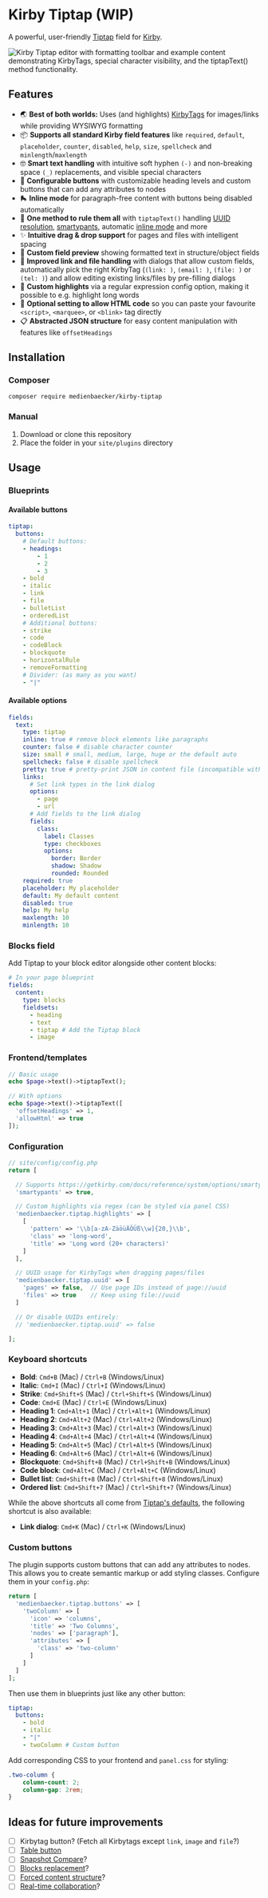 # Kirby Tiptap (WIP)

A powerful, user-friendly [Tiptap](https://tiptap.dev) field for [Kirby](https://getkirby.com).

![Kirby Tiptap editor with formatting toolbar and example content demonstrating KirbyTags, special character visibility, and the tiptapText() method functionality.](https://github.com/user-attachments/assets/9588f26b-1304-49b2-89f5-cc45e4442935)

## Features

- 🌏 **Best of both worlds:** Uses (and highlights) [KirbyTags](https://getkirby.com/docs/reference/plugins/extensions/kirbytags) for images/links while providing WYSIWYG formatting
- 📦 **Supports all standard Kirby field features** like `required`, `default`, `placeholder`, `counter`, `disabled`, `help`, `size`, `spellcheck` and `minlength`/`maxlength`
- 🤓 **Smart text handling** with intuitive soft hyphen `(-)` and non-breaking space `(_)` replacements, and visible special characters
- 🔧 **Configurable buttons** with customizable heading levels and custom buttons that can add any attributes to nodes
- 🛼 **Inline mode** for paragraph-free content with buttons being disabled automatically
- 🧠 **One method to rule them all** with `tiptapText()` handling [UUID resolution](https://getkirby.com/docs/reference/templates/field-methods/permalinks-to-urls), [smartypants](https://getkirby.com/docs/reference/system/options/smartypants), automatic [inline mode](https://getkirby.com/docs/reference/templates/helpers/kirbytextinline) and more
- ✨ **Intuitive drag & drop support** for pages and files with intelligent spacing
- 👀 **Custom field preview** showing formatted text in structure/object fields
- 🔗 **Improved link and file handling** with dialogs that allow custom fields, automatically pick the right KirbyTag (`(link: )`, `(email: )`, `(file: )` or `(tel: )`) and allow editing existing links/files by pre-filling dialogs
- 🌈 **Custom highlights** via a regular expression config option, making it possible to e.g. highlight long words
- 🔧 **Optional setting to allow HTML code** so you can paste your ⁠favourite `<script>`, `⁠<marquee>`, or ⁠`<blink>` tag directly
- 📋 **Abstracted JSON structure** for easy content manipulation with features like `offsetHeadings`

## Installation

### Composer

```
composer require medienbaecker/kirby-tiptap
```

### Manual

1. Download or clone this repository
2. Place the folder in your `⁠site/plugins` directory

## Usage

### Blueprints

#### Available buttons

```yml
tiptap:
  buttons:
    # Default buttons:
    - headings:
        - 1
        - 2
        - 3
    - bold
    - italic
    - link
    - file
    - bulletList
    - orderedList
    # Additional buttons:
    - strike
    - code
    - codeBlock
    - blockquote
    - horizontalRule
    - removeFormatting
    # Divider: (as many as you want)
    - "|"
```

#### Available options

```yml
fields:
  text:
    type: tiptap
    inline: true # remove block elements like paragraphs
    counter: false # disable character counter
    size: small # small, medium, large, huge or the default auto
    spellcheck: false # disable spellcheck
    pretty: true # pretty-print JSON in content file (incompatible with structure fields)
    links:
      # Set link types in the link dialog
      options:
        - page
        - url
      # Add fields to the link dialog
      fields:
        class:
          label: Classes
          type: checkboxes
          options:
            border: Border
            shadow: Shadow
            rounded: Rounded
    required: true
    placeholder: My placeholder
    default: My default content
    disabled: true
    help: My help
    maxlength: 10
    minlength: 10
```

### Blocks field

Add Tiptap to your block editor alongside other content blocks:

```yml
# In your page blueprint
fields:
  content:
    type: blocks
    fieldsets:
      - heading
      - text
      - tiptap # Add the Tiptap block
      - image
```

### Frontend/templates

```php
// Basic usage
echo $page->text()->tiptapText();

// With options
echo $page->text()->tiptapText([
  'offsetHeadings' => 1,
  'allowHtml' => true
]);
```

### Configuration

```php
// site/config/config.php
return [

  // Supports https://getkirby.com/docs/reference/system/options/smartypants
  'smartypants' => true,

  // Custom highlights via regex (can be styled via panel CSS)
  'medienbaecker.tiptap.highlights' => [
    [
      'pattern' => '\\b[a-zA-ZäöüÄÖÜß\\w]{20,}\\b',
      'class' => 'long-word',
      'title' => 'Long word (20+ characters)'
    ]
  ],

  // UUID usage for KirbyTags when dragging pages/files
  'medienbaecker.tiptap.uuid' => [
    'pages' => false,  // Use page IDs instead of page://uuid
    'files' => true    // Keep using file://uuid
  ]

  // Or disable UUIDs entirely:
  // 'medienbaecker.tiptap.uuid' => false

];
```

### Keyboard shortcuts

- **Bold**: `Cmd+B` (Mac) / `Ctrl+B` (Windows/Linux)
- **Italic**: `Cmd+I` (Mac) / `Ctrl+I` (Windows/Linux)
- **Strike**: `Cmd+Shift+S` (Mac) / `Ctrl+Shift+S` (Windows/Linux)
- **Code**: `Cmd+E` (Mac) / `Ctrl+E` (Windows/Linux)
- **Heading 1**: `Cmd+Alt+1` (Mac) / `Ctrl+Alt+1` (Windows/Linux)
- **Heading 2**: `Cmd+Alt+2` (Mac) / `Ctrl+Alt+2` (Windows/Linux)
- **Heading 3**: `Cmd+Alt+3` (Mac) / `Ctrl+Alt+3` (Windows/Linux)
- **Heading 4**: `Cmd+Alt+4` (Mac) / `Ctrl+Alt+4` (Windows/Linux)
- **Heading 5**: `Cmd+Alt+5` (Mac) / `Ctrl+Alt+5` (Windows/Linux)
- **Heading 6**: `Cmd+Alt+6` (Mac) / `Ctrl+Alt+6` (Windows/Linux)
- **Blockquote**: `Cmd+Shift+B` (Mac) / `Ctrl+Shift+B` (Windows/Linux)
- **Code block**: `Cmd+Alt+C` (Mac) / `Ctrl+Alt+C` (Windows/Linux)
- **Bullet list**: `Cmd+Shift+8` (Mac) / `Ctrl+Shift+8` (Windows/Linux)
- **Ordered list**: `Cmd+Shift+7` (Mac) / `Ctrl+Shift+7` (Windows/Linux)

While the above shortcuts all come from [Tiptap's defaults](https://tiptap.dev/docs/editor/core-concepts/keyboard-shortcuts), the following shortcut is also available:

- **Link dialog**: `Cmd+K` (Mac) / `Ctrl+K` (Windows/Linux)

### Custom buttons

The plugin supports custom buttons that can add any attributes to nodes. This allows you to create semantic markup or add styling classes. Configure them in your `config.php`:

```php
return [
  'medienbaecker.tiptap.buttons' => [
    'twoColumn' => [
      'icon' => 'columns',
      'title' => 'Two Columns',
      'nodes' => ['paragraph'],
      'attributes' => [
        'class' => 'two-column'
      ]
    ]
  ]
];
```

Then use them in blueprints just like any other button:

```yaml
tiptap:
  buttons:
    - bold
    - italic
    - "|"
    - twoColumn # Custom button
```

Add corresponding CSS to your frontend and `panel.css` for styling:

```css
.two-column {
	column-count: 2;
	column-gap: 2rem;
}
```

## Ideas for future improvements

- [ ] Kirbytag button? (Fetch all Kirbytags except `link`, `image` and `file`?)
- [ ] [Table button](https://tiptap.dev/docs/editor/extensions/nodes/table)
- [ ] [Snapshot Compare](https://tiptap.dev/blog/release-notes/introducing-snapshot-compare-for-tiptap)?
- [ ] [Blocks replacement](https://templates.tiptap.dev/)?
- [ ] [Forced content structure](https://tiptap.dev/docs/examples/advanced/forced-content-structure)?
- [ ] [Real-time collaboration](https://tiptap.dev/product/collaboration)?
